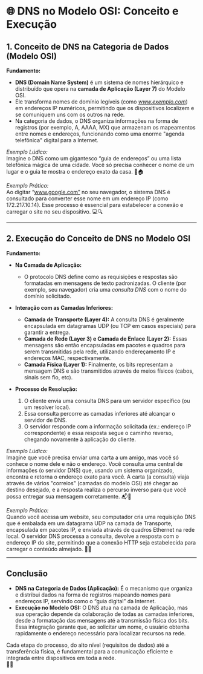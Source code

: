 # 🌐 DNS no Modelo OSI: Conceito e Execução

## 1. Conceito de DNS na Categoria de Dados (Modelo OSI)
**Fundamento:**  
- **DNS (Domain Name System)** é um sistema de nomes hierárquico e distribuído que opera na **camada de Aplicação (Layer 7)** do Modelo OSI.  
- Ele transforma nomes de domínio legíveis (como *www.exemplo.com*) em endereços IP numéricos, permitindo que os dispositivos localizem e se comuniquem uns com os outros na rede.  
- Na categoria de dados, o DNS organiza informações na forma de registros (por exemplo, A, AAAA, MX) que armazenam os mapeamentos entre nomes e endereços, funcionando como uma enorme "agenda telefônica" digital para a Internet.  

*Exemplo Lúdico:*  
Imagine o DNS como um gigantesco “guia de endereços” ou uma lista telefônica mágica de uma cidade. Você só precisa conhecer o nome de um lugar e o guia te mostra o endereço exato da casa. 📖🏠

*Exemplo Prático:*  
Ao digitar “www.google.com” no seu navegador, o sistema DNS é consultado para converter esse nome em um endereço IP (como 172.217.10.14). Esse processo é essencial para estabelecer a conexão e carregar o site no seu dispositivo. 💻🔍

---

## 2. Execução do Conceito de DNS no Modelo OSI
**Fundamento:**  
- **Na Camada de Aplicação:**  
  - O protocolo DNS define como as requisições e respostas são formatadas em mensagens de texto padronizadas. O cliente (por exemplo, seu navegador) cria uma *consulta DNS* com o nome do domínio solicitado.
- **Interação com as Camadas Inferiores:**  
  - **Camada de Transporte (Layer 4):** A consulta DNS é geralmente encapsulada em datagramas UDP (ou TCP em casos especiais) para garantir a entrega.  
  - **Camada de Rede (Layer 3) e Camada de Enlace (Layer 2):** Essas mensagens são então encapsuladas em pacotes e quadros para serem transmitidas pela rede, utilizando endereçamento IP e endereços MAC, respectivamente.
  - **Camada Física (Layer 1):** Finalmente, os bits representam a mensagem DNS e são transmitidos através de meios físicos (cabos, sinais sem fio, etc).

- **Processo de Resolução:**  
  1. O cliente envia uma consulta DNS para um servidor específico (ou um resolver local).  
  2. Essa consulta percorre as camadas inferiores até alcançar o servidor de DNS.  
  3. O servidor responde com a informação solicitada (ex.: endereço IP correspondente) e essa resposta segue o caminho reverso, chegando novamente à aplicação do cliente.

*Exemplo Lúdico:*  
Imagine que você precisa enviar uma carta a um amigo, mas você só conhece o nome dele e não o endereço. Você consulta uma central de informações (o servidor DNS) que, usando um sistema organizado, encontra e retorna o endereço exato para você. A carta (a consulta) viaja através de vários "correios" (camadas do modelo OSI) até chegar ao destino desejado, e a resposta realiza o percurso inverso para que você possa entregar sua mensagem corretamente. 📬💌

*Exemplo Prático:*  
Quando você acessa um website, seu computador cria uma requisição DNS que é embalada em um datagrama UDP na camada de Transporte, encapsulada em pacotes IP, e enviada através de quadros Ethernet na rede local. O servidor DNS processa a consulta, devolve a resposta com o endereço IP do site, permitindo que a conexão HTTP seja estabelecida para carregar o conteúdo almejado. 🔄🌐

---

## Conclusão
- **DNS na Categoria de Dados (Aplicação):** É o mecanismo que organiza e distribui dados na forma de registros mapeando nomes para endereços IP, servindo como o “guia digital” da Internet.  
- **Execução no Modelo OSI:** O DNS atua na camada de Aplicação, mas sua operação depende da colaboração de todas as camadas inferiores, desde a formatação das mensagens até a transmissão física dos bits. Essa integração garante que, ao solicitar um nome, o usuário obtenha rapidamente o endereço necessário para localizar recursos na rede.

Cada etapa do processo, do alto nível (requisitos de dados) até a transferência física, é fundamental para a comunicação eficiente e integrada entre dispositivos em toda a rede.  
🌟📡